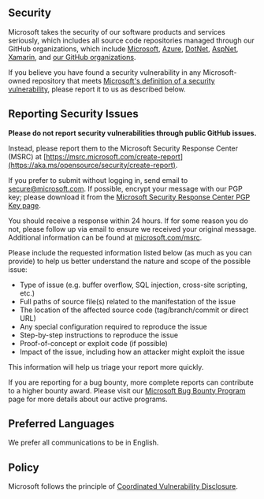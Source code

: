 <!-- BEGIN MICROSOFT SECURITY.MD V0.0.7 BLOCK -->

## Security

Microsoft takes the security of our software products and services seriously,
which includes all source code repositories managed through our GitHub
organizations, which include [Microsoft](https://github.com/Microsoft),
[Azure](https://github.com/Azure), [DotNet](https://github.com/dotnet),
[AspNet](https://github.com/aspnet), [Xamarin](https://github.com/xamarin), and
[our GitHub organizations](https://opensource.microsoft.com/).

If you believe you have found a security vulnerability in any Microsoft-owned
repository that meets [Microsoft's definition of a security
vulnerability](https://aka.ms/opensource/security/definition), please report it
to us as described below.

## Reporting Security Issues

**Please do not report security vulnerabilities through public GitHub issues.**

Instead, please report them to the Microsoft Security Response Center (MSRC) at
[https://msrc.microsoft.com/create-report](https://aka.ms/opensource/security/create-report).

If you prefer to submit without logging in, send email to
[secure@microsoft.com](mailto:secure@microsoft.com).  If possible, encrypt your
message with our PGP key; please download it from the [Microsoft Security
Response Center PGP Key page](https://aka.ms/opensource/security/pgpkey).

You should receive a response within 24 hours. If for some reason you do not,
please follow up via email to ensure we received your original message.
Additional information can be found at
[microsoft.com/msrc](https://aka.ms/opensource/security/msrc). 

Please include the requested information listed below (as much as you can
provide) to help us better understand the nature and scope of the possible
issue:

  * Type of issue (e.g. buffer overflow, SQL injection, cross-site scripting,
    etc.)
  * Full paths of source file(s) related to the manifestation of the issue
  * The location of the affected source code (tag/branch/commit or direct URL)
  * Any special configuration required to reproduce the issue
  * Step-by-step instructions to reproduce the issue
  * Proof-of-concept or exploit code (if possible)
  * Impact of the issue, including how an attacker might exploit the issue

This information will help us triage your report more quickly.

If you are reporting for a bug bounty, more complete reports can contribute to a
higher bounty award. Please visit our [Microsoft Bug Bounty
Program](https://aka.ms/opensource/security/bounty) page for more details about
our active programs.

## Preferred Languages

We prefer all communications to be in English.

## Policy

Microsoft follows the principle of [Coordinated Vulnerability
Disclosure](https://aka.ms/opensource/security/cvd).

<!-- END MICROSOFT SECURITY.MD BLOCK -->
